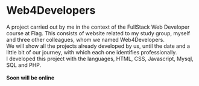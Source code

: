 # Web4Developers

A project carried out by me in the context of the FullStack Web Developer course at Flag.
This consists of website related to my study group, myself and three other colleagues, whom we named
Web4Developers. <br>
We will show all the projects already developed by us, until the
date and a little bit of our journey, with which each one identifies professionally. <br>
I developed this project with the languages, HTML, CSS, Javascript, Mysql, SQL and PHP.
<br><br>
<b>Soon will be online</b>
